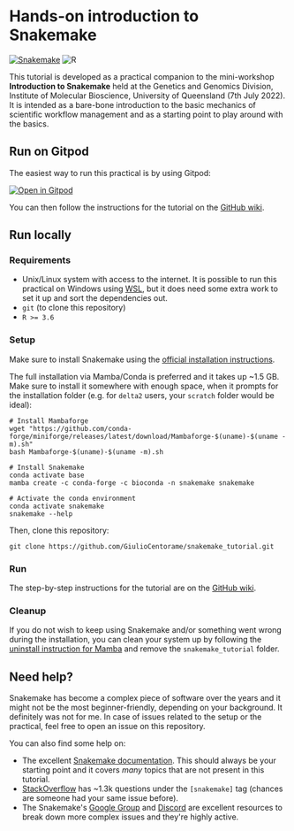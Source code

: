 # Hands-on introduction to Snakemake

[![Snakemake](https://img.shields.io/badge/snakemake-7.9.0-brightgreen.svg?style=flat)](https://snakemake.readthedocs.io) ![R](https://img.shields.io/badge/R-%3E%3D3.6-blue)

This tutorial is developed as a practical companion to the mini-workshop **Introduction to Snakemake** held at the Genetics and Genomics Division, Institute of Molecular Bioscience, University of Queensland (7th July 2022). It is intended as a bare-bone introduction to the basic mechanics of scientific workflow management and as a starting point to play around with the basics.

## Run on Gitpod

The easiest way to run this practical is by using Gitpod:

[![Open in Gitpod](https://gitpod.io/button/open-in-gitpod.svg)](https://gitpod.io/#https://github.com/GiulioCentorame/snakemake_tutorial)

You can then follow the instructions for the tutorial on the [GitHub wiki](https://github.com/GiulioCentorame/snakemake_tutorial/wiki).

## Run locally

### Requirements

- Unix/Linux system with access to the internet. It is possible to run this practical on Windows using [WSL](https://docs.microsoft.com/en-us/windows/wsl/install), but it does need some extra work to set it up and sort the dependencies out.
- `git` (to clone this repository)
- `R >= 3.6`

### Setup

Make sure to install Snakemake using the [official installation instructions](https://snakemake.readthedocs.io/en/stable/getting_started/installation.html). 

The full installation via Mamba/Conda is preferred and it takes up ~1.5 GB. Make sure to install it somewhere with enough space, when it prompts for the installation folder (e.g. for `delta2` users, your `scratch` folder would be ideal):

```
# Install Mambaforge
wget "https://github.com/conda-forge/miniforge/releases/latest/download/Mambaforge-$(uname)-$(uname -m).sh"
bash Mambaforge-$(uname)-$(uname -m).sh

# Install Snakemake
conda activate base
mamba create -c conda-forge -c bioconda -n snakemake snakemake

# Activate the conda environment
conda activate snakemake
snakemake --help
```

Then, clone this repository:
```
git clone https://github.com/GiulioCentorame/snakemake_tutorial.git
```

### Run 

The step-by-step instructions for the tutorial are on the [GitHub wiki](https://github.com/GiulioCentorame/snakemake_tutorial/wiki).

### Cleanup

If you do not wish to keep using Snakemake and/or something went wrong during the installation, you can clean your system up by following the [uninstall instruction for Mamba](https://github.com/conda-forge/miniforge#uninstallation) and remove the `snakemake_tutorial` folder.

## Need help?

Snakemake has become a complex piece of software over the years and it might not be the most beginner-friendly, depending on your background. It definitely was not for me.
In case of issues related to the setup or the practical, feel free to open an issue on this repository.

You can also find some help on:
- The excellent [Snakemake documentation](https://snakemake.readthedocs.io/en/stable/). This should always be your starting point and it covers *many* topics that are not present in this tutorial.
- [StackOverflow](https://stackoverflow.com/questions/tagged/snakemake) has ~1.3k questions under the `[snakemake]` tag (chances are someone had your same issue before).
-  The Snakemake's [Google Group](https://groups.google.com/g/snakemake) and [Discord](https://discord.gg/NUdMtmr) are excellent resources to break down more complex issues and they're highly active.

